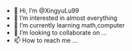 - 👋 Hi, I’m @XingyuLu99
- 👀 I’m interested in almost everything
- 🌱 I’m currently learning math,computer
- 💞️ I’m looking to collaborate on ...
- 📫 How to reach me ...

<!---
XingyuLu99/XingyuLu99 is a ✨ special ✨ repository because its `README.md` (this file) appears on your GitHub profile.
You can click the Preview link to take a look at your changes.
--->
